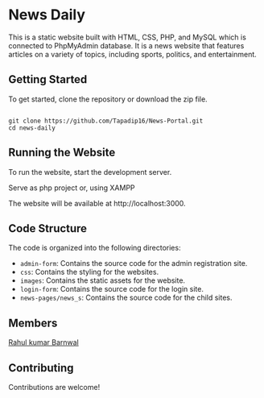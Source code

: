 # News Daily

This is a static website built with HTML, CSS, PHP, and MySQL which is connected to PhpMyAdmin database. It is a news website that features articles on a variety of topics, including sports, politics, and entertainment.

## Getting Started

To get started, clone the repository or download the zip file.

 ```

git clone https://github.com/Tapadip16/News-Portal.git
cd news-daily

```

## Running the Website

To run the website, start the development server.

Serve as php project
or,
using XAMPP

The website will be available at http://localhost:3000.

## Code Structure

The code is organized into the following directories:

* `admin-form`: Contains the source code for the admin registration site.
* `css`: Contains the styling for the websites.
* `images`: Contains the static assets for the website.
* `login-form`: Contains the source code for the login site.
* `news-pages/news_s`: Contains the source code for the child sites.

## Members
[Rahul kumar Barnwal](https://github.com/withrahul)

## Contributing

Contributions are welcome!
